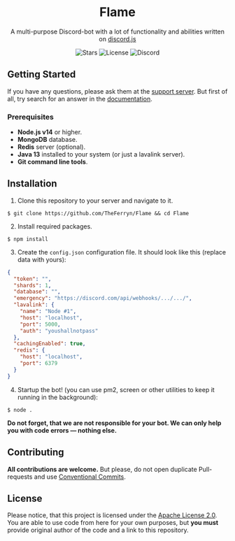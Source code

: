 <div align="center">
  <h1>Flame</h1>
  <p>A multi-purpose Discord-bot with a lot of functionality and abilities written on <a href="https://github.com/discordjs/discord.js">discord.js</a></p>
  
  ![Stars](https://img.shields.io/github/stars/Flame-Developers/Flame?color=333&logo=github&style=for-the-badge)
  ![License](https://img.shields.io/github/license/Flame-Developers/Flame?color=333&logo=github&style=for-the-badge)
  ![Discord](https://img.shields.io/discord/785088147721027585?color=7289DA&label=Discord&logo=discord&style=for-the-badge)
</div>

## Getting Started
If you have any questions, please ask them at the [support server](https://discord.gg/7FUJPRCsw8). But first of all, try search for an answer in the [documentation](https://docs.flamebot.ru).
### Prerequisites
- **Node.js v14** or higher.
- **MongoDB** database.
- **Redis** server (optional).
- **Java 13** installed to your system (or just a lavalink server).
- **Git command line tools**.

## Installation
1. Clone this repository to your server and navigate to it.
```
$ git clone https://github.com/TheFerryn/Flame && cd Flame
```
2. Install required packages.
```
$ npm install
```
3. Create the `config.json` configuration file. It should look like this (replace data with yours):
```json
{
  "token": "",
  "shards": 1,
  "database": "",
  "emergency": "https://discord.com/api/webhooks/.../.../",
  "lavalink": {
    "name": "Node #1",
    "host": "localhost",
    "port": 5000,
    "auth": "youshallnotpass"
  },
  "cachingEnabled": true,
  "redis": {
    "host": "localhost",
    "port": 6379
  }
}
```
4. Startup the bot! (you can use pm2, screen or other utilities to keep it running in the background):
```
$ node .
```

**Do not forget, that we are not responsible for your bot. We can only help you with code errors — nothing else.**

## Contributing
**All contributions are welcome.** But please, do not open duplicate Pull-requests and use [Conventional Commits](https://www.conventionalcommits.org).

## License
Please notice, that this project is licensed under the [Apache License 2.0](https://github.com/TheFerryn/Flame/blob/main/LICENSE.md). You are able to use code from here for your own purposes, but **you must** provide original author of the code and a link to this repository.
